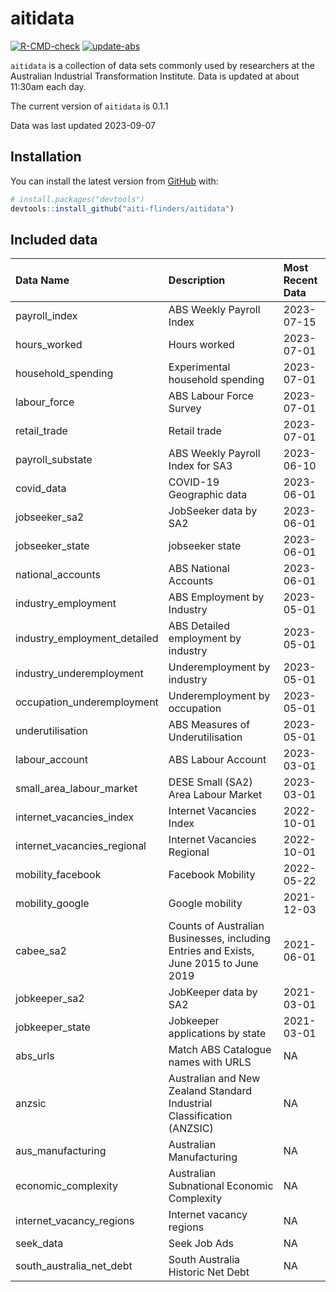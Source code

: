 
<!-- README.md is generated from README.Rmd. Please edit that file -->

# aitidata

<!-- badges: start -->

[![R-CMD-check](https://github.com/aiti-flinders/aitidata/actions/workflows/R-CMD-check.yaml/badge.svg?branch=data_prep)](https://github.com/aiti-flinders/aitidata/actions/workflows/R-CMD-check.yaml)
[![update-abs](https://github.com/aiti-flinders/aitidata/workflows/update-abs/badge.svg)](https://github.com/aiti-flinders/aitidata/actions)

<!-- badges: end -->

`aitidata` is a collection of data sets commonly used by researchers at
the Australian Industrial Transformation Institute. Data is updated at
about 11:30am each day.

The current version of `aitidata` is 0.1.1

Data was last updated 2023-09-07

## Installation

You can install the latest version from [GitHub](https://github.com/)
with:

``` r
# install.packages("devtools")
devtools::install_github("aiti-flinders/aitidata")
```

## Included data

| Data Name                    | Description                                                                           | Most Recent Data |
|:-----------------------------|:--------------------------------------------------------------------------------------|:-----------------|
| payroll_index                | ABS Weekly Payroll Index                                                              | 2023-07-15       |
| hours_worked                 | Hours worked                                                                          | 2023-07-01       |
| household_spending           | Experimental household spending                                                       | 2023-07-01       |
| labour_force                 | ABS Labour Force Survey                                                               | 2023-07-01       |
| retail_trade                 | Retail trade                                                                          | 2023-07-01       |
| payroll_substate             | ABS Weekly Payroll Index for SA3                                                      | 2023-06-10       |
| covid_data                   | COVID-19 Geographic data                                                              | 2023-06-01       |
| jobseeker_sa2                | JobSeeker data by SA2                                                                 | 2023-06-01       |
| jobseeker_state              | jobseeker state                                                                       | 2023-06-01       |
| national_accounts            | ABS National Accounts                                                                 | 2023-06-01       |
| industry_employment          | ABS Employment by Industry                                                            | 2023-05-01       |
| industry_employment_detailed | ABS Detailed employment by industry                                                   | 2023-05-01       |
| industry_underemployment     | Underemployment by industry                                                           | 2023-05-01       |
| occupation_underemployment   | Underemployment by occupation                                                         | 2023-05-01       |
| underutilisation             | ABS Measures of Underutilisation                                                      | 2023-05-01       |
| labour_account               | ABS Labour Account                                                                    | 2023-03-01       |
| small_area_labour_market     | DESE Small (SA2) Area Labour Market                                                   | 2023-03-01       |
| internet_vacancies_index     | Internet Vacancies Index                                                              | 2022-10-01       |
| internet_vacancies_regional  | Internet Vacancies Regional                                                           | 2022-10-01       |
| mobility_facebook            | Facebook Mobility                                                                     | 2022-05-22       |
| mobility_google              | Google mobility                                                                       | 2021-12-03       |
| cabee_sa2                    | Counts of Australian Businesses, including Entries and Exists, June 2015 to June 2019 | 2021-06-01       |
| jobkeeper_sa2                | JobKeeper data by SA2                                                                 | 2021-03-01       |
| jobkeeper_state              | Jobkeeper applications by state                                                       | 2021-03-01       |
| abs_urls                     | Match ABS Catalogue names with URLS                                                   | NA               |
| anzsic                       | Australian and New Zealand Standard Industrial Classification (ANZSIC)                | NA               |
| aus_manufacturing            | Australian Manufacturing                                                              | NA               |
| economic_complexity          | Australian Subnational Economic Complexity                                            | NA               |
| internet_vacancy_regions     | Internet vacancy regions                                                              | NA               |
| seek_data                    | Seek Job Ads                                                                          | NA               |
| south_australia_net_debt     | South Australia Historic Net Debt                                                     | NA               |
